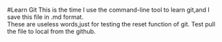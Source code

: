 #Learn Git 
  This is the time I use the command-line tool to learn git,and I save this file in .md format.<br>
  These are useless words,just for testing the reset function of git.
  Test pull the file to local from the github.
